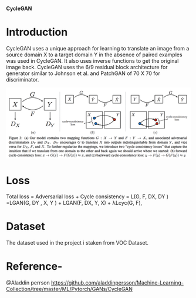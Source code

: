 **CycleGAN**

# Introduction

CycleGAN uses a unique approach for learning to translate an image from
a source domain X to a target domain Y in the absence of paired examples
was used in CycleGAN. It also uses inverse functions to get the original
image back.
CycleGAN uses the 6/9 residual block architecture for generator similar to Johnson et al. and PatchGAN of 70 X 70 for discriminator.

![image.png](https://github.com/pritam1322/GAN/blob/main/CycleGAN/image.png)


# Loss
Total loss = Adversarial loss + Cycle consistency = L(G, F, DX, DY ) =LGAN(G, DY , X, Y ) + LGAN(F, DX, Y, X) + λLcyc(G, F),  

# Dataset
 The dataset used in the project i staken from VOC Dataset.

# Reference- 
@Aladdin perrson 
https://github.com/aladdinpersson/Machine-Learning-Collection/tree/master/ML/Pytorch/GANs/CycleGAN
